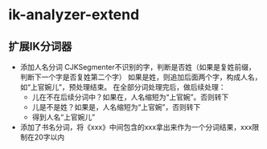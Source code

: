 # ik-analyzer-extend

扩展IK分词器
---
* 添加人名分词
  CJKSegmenter不识别的字，判断是否姓（如果是复姓前缀，判断下一个字是否复姓第二个字）
  如果是姓，则追加后面两个字，构成人名，如“上官婉儿”，预处理结束。
  在全部分词处理完后，做后续处理：
  * 儿在不在后续分词中？如果在，人名缩短为“上官婉”。否则转下
  * 儿是不是姓？如果是，人名缩短为“上官婉”，否则转下
  * 得到人名“上官婉儿”
* 添加了书名分词，将《xxx》中间包含的xxx拿出来作为一个分词结果，xxx限制在20字以内
